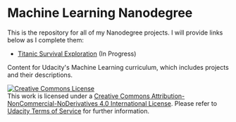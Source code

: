 # Machine Learning Nanodegree

This is the repository for all of my Nanodegree projects.  I will provide links below as I complete them:

* [Titanic Survival Exploration](https://github.com/thomasdunlap/machine-learning-nd/tree/master/projects/titanic_survival_exploration) (In Progress)

Content for Udacity's Machine Learning curriculum, which includes projects and their descriptions.

<a rel="license" href="http://creativecommons.org/licenses/by-nc-nd/4.0/"><img alt="Creative Commons License" style="border-width:0" src="https://i.creativecommons.org/l/by-nc-nd/4.0/88x31.png" /></a><br />This work is licensed under a <a rel="license" href="http://creativecommons.org/licenses/by-nc-nd/4.0/">Creative Commons Attribution-NonCommercial-NoDerivatives 4.0 International License</a>. Please refer to [Udacity Terms of Service](https://www.udacity.com/legal) for further information.
